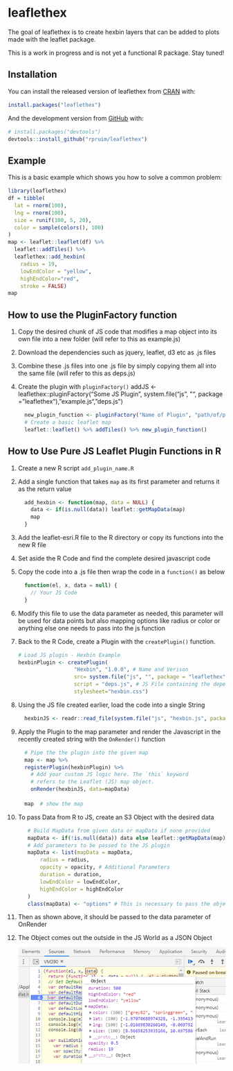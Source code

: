 
<!-- README.md is generated from README.Rmd. Please edit that file -->

# leaflethex

<!-- badges: start -->

<!-- badges: end -->

The goal of leaflethex is to create hexbin layers that can be added to
plots made with the leaflet package.

This is a work in progress and is not yet a functional R package. Stay
tuned\!

## Installation

You can install the released version of leaflethex from
[CRAN](https://CRAN.R-project.org) with:

``` r
install.packages("leaflethex")
```

And the development version from [GitHub](https://github.com/) with:

``` r
# install.packages("devtools")
devtools::install_github("rpruim/leaflethex")
```

## Example

This is a basic example which shows you how to solve a common problem:

``` r
library(leaflethex)
df = tibble(
  lat = rnorm(100),
  lng = rnorm(100),
  size = runif(100, 5, 20),
  color = sample(colors(), 100)
)
map <- leaflet::leaflet(df) %>% 
  leaflet::addTiles() %>% 
  leaflethex::add_hexbin(
    radius = 19, 
    lowEndColor = "yellow", 
    highEndColor="red",
    stroke = FALSE)
map
```

## How to use the PluginFactory function

1.  Copy the desired chunk of JS code that modifies a map object into
    its own file into a new folder (will refer to this as example.js)

2.  Download the dependencies such as jquery, leaflet, d3 etc as .js
    files

3.  Combine these .js files into one .js file by simply copying them all
    into the same file (will refer to this as deps.js)

4.  Create the plugin with `pluginFactory()` addJS \<-
    leaflethex::pluginFactory(“Some JS Plugin”, system.file(“js”, "“,
    package
    =”leaflethex“),”example.js“,”deps.js")
    
    ``` r
      new_plugin_function <- pluginFactory("Name of Plugin", "path/of/parent/folder/"), "deps.js")
      # Create a basic leaflet map
      leaflet::leaflet() %>% addTiles() %>% new_plugin_function()
    ```

## How to Use Pure JS Leaflet Plugin Functions in R

1.  Create a new R script `add_plugin_name.R`

2.  Add a single function that takes `map` as its first parameter and
    returns it as the return value
    
    ``` r
      add_hexbin <- function(map, data = NULL) {
        data <- if(is.null(data)) leaflet::getMapData(map)
        map
      }
    ```

3.  Add the leaflet-esri.R file to the R directory or copy its functions
    into the new R file

4.  Set aside the R Code and find the complete desired javascript code

5.  Copy the code into a .js file then wrap the code in a `function()`
    as below
    
    ``` js
      function(el, x, data = null) {
        // Your JS Code
      }
    ```

6.  Modify this file to use the data parameter as needed, this parameter
    will be used for data points but also mapping options like radius or
    color or anything else one needs to pass into the js function

7.  Back to the R Code, create a Plugin with the `createPlugin()`
    function.
    
    ``` r
    # Load JS plugin - Hexbin Example
    hexbinPlugin <- createPlugin(
                      "Hexbin", "1.0.0", # Name and Verison
                      src= system.file("js", "", package = "leaflethex"), #Parent folder of the     dependencies and stylesheets
                      script = "deps.js", # JS File containing the dependencies
                      stylesheet="hexbin.css") 
    ```

8.  Using the JS file created earlier, load the code into a single
    String
    
    ``` r
      hexbinJS <- readr::read_file(system.file("js", "hexbin.js", package = "leaflethex"))
    ```

9.  Apply the Plugin to the map parameter and render the Javascript in
    the recently created string with the `OnRender()` function
    
    ``` r
      # Pipe the the plugin into the given map
      map <- map %>%
      registerPlugin(hexbinPlugin) %>%
        # Add your custom JS logic here. The `this` keyword
        # refers to the Leaflet (JS) map object.
        onRender(hexbinJS, data=mapData)
    
      map  # show the map
    ```

10. To pass Data from R to JS, create an S3 Object with the desired data
    
    ``` r
       # Build MapData from given data or mapData if none provided
       mapData <- if(!is.null(data)) data else leaflet::getMapData(map)
       # Add parameters to be passed to the JS plugin
       mapData <- list(mapData = mapData,
           radius = radius,
           opacity = opacity, # Additional Parameters
           duration = duration,
           lowEndColor = lowEndColor,
           highEndColor = highEndColor
       )
       class(mapData) <- "options" # This is necessary to pass the object as a JSON object instead of a JSON Array, much easier to deal with on the JS side
    ```

11. Then as shown above, it should be passed to the data parameter of
    OnRender

12. The Object comes out the outside in the JS World as a JSON Object
    
    ![JS-Data](jsdata.png)
